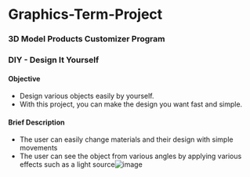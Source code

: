 # Graphics-Term-Project
  
### 3D Model Products Customizer Program

### DIY - Design It Yourself  


#### Objective 
* Design various objects easily by yourself.
* With this project, you can make the design you want fast and simple.  


#### Brief Description
* The user can easily change materials and their design with simple movements
* The user can see the object from various angles by applying various effects such as a light source![image](https://user-images.githubusercontent.com/94350277/198673882-ca6b9b1a-636f-4796-bd53-293e25d78387.png)




